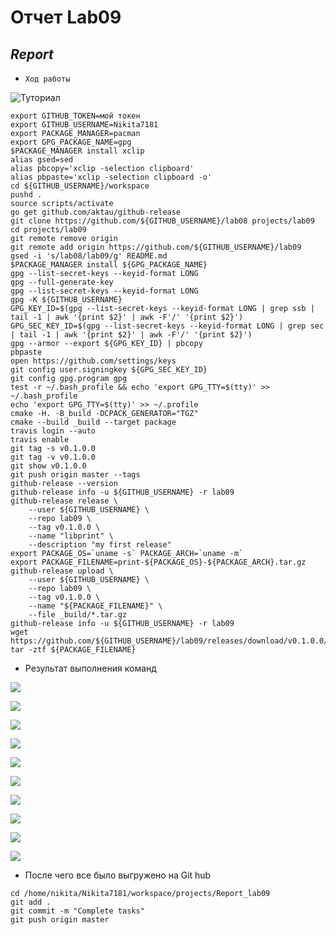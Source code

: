 #           **Отчет Lab09**
##                *Report*
- `Ход работы`

![Туториал](https://github.com/Nikita7181/lab09)

```
export GITHUB_TOKEN=мой токен
export GITHUB_USERNAME=Nikita7181
export PACKAGE_MANAGER=pacman
export GPG_PACKAGE_NAME=gpg
$PACKAGE_MANAGER install xclip
alias gsed=sed
alias pbcopy='xclip -selection clipboard'
alias pbpaste='xclip -selection clipboard -o'
cd ${GITHUB_USERNAME}/workspace
pushd .
source scripts/activate
go get github.com/aktau/github-release
git clone https://github.com/${GITHUB_USERNAME}/lab08 projects/lab09
cd projects/lab09
git remote remove origin
git remote add origin https://github.com/${GITHUB_USERNAME}/lab09
gsed -i 's/lab08/lab09/g' README.md
$PACKAGE_MANAGER install ${GPG_PACKAGE_NAME}
gpg --list-secret-keys --keyid-format LONG
gpg --full-generate-key
gpg --list-secret-keys --keyid-format LONG
gpg -K ${GITHUB_USERNAME}
GPG_KEY_ID=$(gpg --list-secret-keys --keyid-format LONG | grep ssb | tail -1 | awk '{print $2}' | awk -F'/' '{print $2}')
GPG_SEC_KEY_ID=$(gpg --list-secret-keys --keyid-format LONG | grep sec | tail -1 | awk '{print $2}' | awk -F'/' '{print $2}')
gpg --armor --export ${GPG_KEY_ID} | pbcopy
pbpaste
open https://github.com/settings/keys
git config user.signingkey ${GPG_SEC_KEY_ID}
git config gpg.program gpg
test -r ~/.bash_profile && echo 'export GPG_TTY=$(tty)' >> ~/.bash_profile
echo 'export GPG_TTY=$(tty)' >> ~/.profile
cmake -H. -B_build -DCPACK_GENERATOR="TGZ"
cmake --build _build --target package
travis login --auto
travis enable
git tag -s v0.1.0.0
git tag -v v0.1.0.0
git show v0.1.0.0
git push origin master --tags
github-release --version
github-release info -u ${GITHUB_USERNAME} -r lab09
github-release release \
    --user ${GITHUB_USERNAME} \
    --repo lab09 \
    --tag v0.1.0.0 \
    --name "libprint" \
    --description "my first release"
export PACKAGE_OS=`uname -s` PACKAGE_ARCH=`uname -m` 
export PACKAGE_FILENAME=print-${PACKAGE_OS}-${PACKAGE_ARCH}.tar.gz
github-release upload \
    --user ${GITHUB_USERNAME} \
    --repo lab09 \
    --tag v0.1.0.0 \
    --name "${PACKAGE_FILENAME}" \
    --file _build/*.tar.gz
github-release info -u ${GITHUB_USERNAME} -r lab09
wget https://github.com/${GITHUB_USERNAME}/lab09/releases/download/v0.1.0.0/${PACKAGE_FILENAME}
tar -ztf ${PACKAGE_FILENAME}
```

- Результат выполнения команд
  
![](https://raw.githubusercontent.com/Nikita7181/Report_lab09/master/Screenshots/1.png)

![](https://github.com/Nikita7181/Report_lab09/blob/master/Screenshots/2.png?raw=true)

![](https://github.com/Nikita7181/Report_lab09/blob/master/Screenshots/3.png?raw=true)

![](https://github.com/Nikita7181/Report_lab09/blob/master/Screenshots/4.png?raw=true)

![](https://github.com/Nikita7181/Report_lab09/blob/master/Screenshots/5.png?raw=true)

![](https://github.com/Nikita7181/Report_lab09/blob/master/Screenshots/6.png?raw=true)

![](https://github.com/Nikita7181/Report_lab09/blob/master/Screenshots/7.png?raw=true)

![](https://github.com/Nikita7181/Report_lab09/blob/master/Screenshots/8.png?raw=true)

![](https://github.com/Nikita7181/Report_lab09/blob/master/Screenshots/9.png?raw=true)

![](https://github.com/Nikita7181/Report_lab09/blob/master/Screenshots/10.png?raw=true)

- После чего все было выгружено на Git hub

```
cd /home/nikita/Nikita7181/workspace/projects/Report_lab09
git add .
git commit -m "Complete tasks"
git push origin master
```
